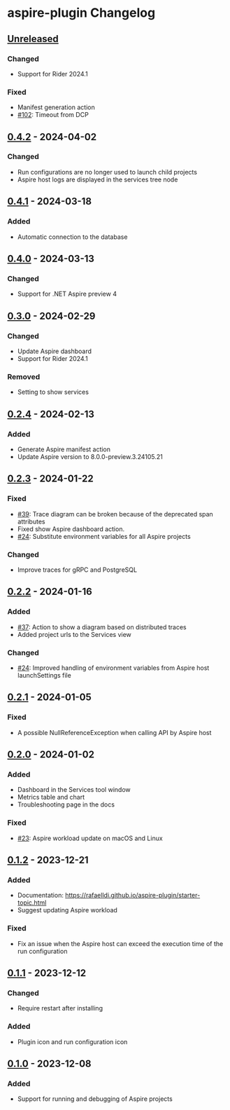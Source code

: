 <!-- Keep a Changelog guide -> https://keepachangelog.com -->

# aspire-plugin Changelog

## [Unreleased]

### Changed

- Support for Rider 2024.1

### Fixed

- Manifest generation action
- [#102](https://github.com/rafaelldi/aspire-plugin/issues/102): Timeout from DCP

## [0.4.2] - 2024-04-02

### Changed

- Run configurations are no longer used to launch child projects
- Aspire host logs are displayed in the services tree node

## [0.4.1] - 2024-03-18

### Added

- Automatic connection to the database

## [0.4.0] - 2024-03-13

### Changed

- Support for .NET Aspire preview 4

## [0.3.0] - 2024-02-29

### Changed

- Update Aspire dashboard
- Support for Rider 2024.1

### Removed

- Setting to show services

## [0.2.4] - 2024-02-13

### Added

- Generate Aspire manifest action
- Update Aspire version to 8.0.0-preview.3.24105.21

## [0.2.3] - 2024-01-22

### Fixed

- [#39](https://github.com/rafaelldi/aspire-plugin/issues/39): Trace diagram can be broken because of the deprecated span attributes
- Fixed show Aspire dashboard action.
- [#24](https://github.com/rafaelldi/aspire-plugin/issues/24): Substitute environment variables for all Aspire projects 

### Changed

- Improve traces for gRPC and PostgreSQL

## [0.2.2] - 2024-01-16

### Added

- [#37](https://github.com/rafaelldi/aspire-plugin/issues/37): Action to show a diagram based on distributed traces
- Added project urls to the Services view

### Changed

- [#24](https://github.com/rafaelldi/aspire-plugin/issues/24): Improved handling of environment variables from Aspire host launchSettings file

## [0.2.1] - 2024-01-05

### Fixed

- A possible NullReferenceException when calling API by Aspire host

## [0.2.0] - 2024-01-02

### Added

- Dashboard in the Services tool window
- Metrics table and chart
- Troubleshooting page in the docs

### Fixed

- [#23](https://github.com/rafaelldi/aspire-plugin/issues/23): Aspire workload update on macOS and Linux

## [0.1.2] - 2023-12-21

### Added

- Documentation: https://rafaelldi.github.io/aspire-plugin/starter-topic.html
- Suggest updating Aspire workload

### Fixed

- Fix an issue when the Aspire host can exceed the execution time of the run configuration

## [0.1.1] - 2023-12-12

### Changed

- Require restart after installing

### Added

- Plugin icon and run configuration icon

## [0.1.0] - 2023-12-08

### Added

- Support for running and debugging of Aspire projects

[Unreleased]: https://github.com/rafaelldi/aspire-plugin/compare/v0.4.2...HEAD
[0.4.2]: https://github.com/rafaelldi/aspire-plugin/compare/v0.4.1...v0.4.2
[0.4.1]: https://github.com/rafaelldi/aspire-plugin/compare/v0.4.0...v0.4.1
[0.4.0]: https://github.com/rafaelldi/aspire-plugin/compare/v0.3.0...v0.4.0
[0.3.0]: https://github.com/rafaelldi/aspire-plugin/compare/v0.2.4...v0.3.0
[0.2.4]: https://github.com/rafaelldi/aspire-plugin/compare/v0.2.3...v0.2.4
[0.2.3]: https://github.com/rafaelldi/aspire-plugin/compare/v0.2.2...v0.2.3
[0.2.2]: https://github.com/rafaelldi/aspire-plugin/compare/v0.2.1...v0.2.2
[0.2.1]: https://github.com/rafaelldi/aspire-plugin/compare/v0.2.0...v0.2.1
[0.2.0]: https://github.com/rafaelldi/aspire-plugin/compare/v0.1.2...v0.2.0
[0.1.2]: https://github.com/rafaelldi/aspire-plugin/compare/v0.1.1...v0.1.2
[0.1.1]: https://github.com/rafaelldi/aspire-plugin/compare/v0.1.0...v0.1.1
[0.1.0]: https://github.com/rafaelldi/aspire-plugin/commits/v0.1.0
